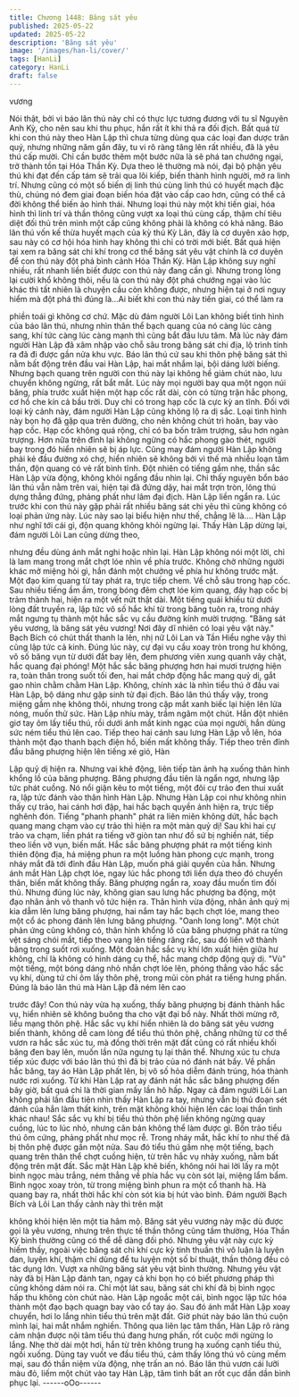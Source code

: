 ```yaml
---
title: Chương 1448: Băng sát yêu
published: 2025-05-22
updated: 2025-05-22
description: 'Băng sát yêu'
image: '/images/han-li/cover/'
tags: [HanLi]
category: HanLi
draft: false
---
```


vương

Nói thật, bởi vì báo lân thú này chỉ có thực lực tương đương với
tu sĩ Nguyên Anh Kỳ, cho nên sau khi thu phục, hắn rất ít khi thả
ra đối địch. Bất quá từ khi con thú này theo Hàn Lập thì chưa
từng dùng qua các loại đan dược trân quý, nhưng những năm
gần đây, tu vi rõ ràng tăng lên rất nhiều, đã là yêu thú cấp mười.
Chỉ cần bước thêm một bước nữa là sẽ phá tan chướng ngại, trở
thành tồn tại Hóa Thần Kỳ.
Dựa theo lẽ thường mà nói, đại bộ phận yêu thú khi đạt đến cấp
tám sẽ trải qua lôi kiếp, biến thành hình người, mở ra linh trí.
Nhưng cũng có một số biến dị linh thú cùng linh thú có huyết
mạch đặc thù, chúng nó đem giai đoạn biến hóa đặt vào cấp cao
hơn, cũng có thể cả đời không thể biến ảo hình thái. Nhưng loại
thú này một khi tiến giai, hóa hình thì linh trí và thần thông cũng
vượt xa loại thú cùng cấp, thậm chí tiêu diệt đối thủ trên mình một
cấp cũng không phải là không có khả năng.
Báo lân thú vốn kế thừa huyết mạch của kỳ thú Kỳ Lân, đây là cơ
duyên xảo hợp, sau này có cơ hội hóa hình hay không thì chỉ có
trời mới biết.
Bất quá hiện tại xem ra băng sát chi khí trong cơ thể băng sát yêu
vật chính là cơ duyên để con thú này đột phá bình cảnh Hóa Thần
Kỳ.
Hàn Lập không suy nghĩ nhiều, rất nhanh liền biết được con thú
này đang cần gì. Nhưng trong lòng lại cười khổ không thôi, nếu là
con thú này đột phá chướng ngại vào lúc khác thì tất nhiên là
chuyện cầu còn không được, nhưng hiện tại ở nơi nguy hiểm mà
đột phá thì đúng là…Ai biết khi con thú này tiến giai, có thể làm ra

phiền toái gì không cơ chứ.
Mặc dù đám người Lôi Lan không biết tình hình của báo lân thú,
nhưng nhìn thân thể bạch quang của nó càng lúc càng sang, khí
tức càng lúc càng mạnh thì cũng bắt đầu lưu tâm. Mà lúc này
đám người Hàn Lập đã xâm nhập vào chỗ sâu trong băng sát chi
địa, lộ trình tính ra đã đi được gần nửa khu vực.
Báo lân thú cứ sau khi thôn phệ băng sát thì nằm bất động trên
đầu vai Hàn Lập, hai mắt nhắm lại, bội dáng lười biếng. Nhưng
bạch quang trên người con thú này lại không hề giảm chút nào,
lưu chuyển không ngừng, rất bắt mắt.
Lúc này mọi người bay qua một ngọn núi băng, phía trước xuất
hiện một hạp cốc rất dài, còn có từng trận hắc phong, cơ hồ che
kín cả bầu trời. Duy chỉ có trong hạp cốc là cực kỳ an tĩnh. Đối với
loại kỳ cảnh này, đám người Hàn Lập cũng không lộ ra dị sắc.
Loại tình hình này bọn họ đã gặp qua trên đường, cho nên không
chút trì hoãn, bay vào hạp cốc.
Hạp cốc không quá rộng, chỉ có ba bốn trăm trượng, sâu hơn
ngàn trượng. Hơn nữa trên đỉnh lại không ngừng có hắc phong
gào thét, người bay trong đó hiển nhiên sẽ bị áp lực.
Cũng may đám người Hàn Lập không phải kẻ đầu đường xó chợ,
hiển nhiên sẽ không bởi vì thế mà nhiễu loạn tâm thần, độn
quang có vẻ rất bình tĩnh. Đột nhiên có tiếng gầm nhẹ, thần sắc
Hàn Lập vừa động, không khỏi ngẩng đầu nhìn lại.
Chỉ thấy nguyên bổn báo lân thú vẫn nằm trên vai, hiện tại đã
đứng dậy, hai mắt trợn tròn, lông thú dựng thẳng đứng, phảng
phất như lâm đại địch. Hàn Lập liền ngẩn ra.
Lúc trước khi con thú này gặp phải rất nhiều băng sát chi yêu thì
cũng không có loại phản ứng này. Lúc này sao lại biểu hiện như
thế, chẳng lẽ là…. Hàn Lập như nghĩ tới cái gì, độn quang không
khỏi ngừng lại.
Thấy Hàn Lập dừng lại, đám người Lôi Lan cũng dừng theo,

nhưng đều dùng ánh mắt nghi hoặc nhìn lại. Hàn Lập không nói
một lời, chỉ là lam mang trong mắt chợt lóe nhìn về phía trước.
Không chờ những người khác mở miệng hỏi gì, hắn đánh một
chưởng về phía hư không trước mặt.
Một đạo kim quang từ tay phát ra, trực tiếp chem. Về chỗ sâu
trong hạp cốc.
Sau nhiều tiếng ầm ầm, trong bóng đêm chợt lóe kim quang, đáy
hạp cốc bị trảm thành hai, hiện ra một vết nứt thật dài.
Một tiếng quái khiếu từ dưới lòng đất truyền ra, lập tức vô số hắc
khí từ trong băng tuôn ra, trong nháy mắt ngưng tụ thành một hắc
sắc vụ cầu đường kính mười trượng. "Băng sát yêu vương, là
băng sát yêu vương! Nơi đây dĩ nhiên có loại yêu vật này." Bạch
Bích có chút thất thanh la lên, nhị nữ Lôi Lan và Tần Hiểu nghe
vậy thì cũng lập tức cả kinh.
Đúng lúc này, cự đại vụ cầu xoay tròn trong hư không, vô số băng
vụn từ dưới đất bay lên, đem phương viên xung quanh vây chặt,
hắc quang đại phóng!
Một hắc sắc băng phượng hơn hai mươi trượng hiện ra, toàn
thân trong suốt tối đen, hai mắt chớp động hắc mang quỷ dị, gắt
gao nhìn chằm chằm Hàn Lập.
Không, chính xác là nhìn tiểu thú ở đầu vai Hàn Lập, bộ dáng như
gặp sinh tử đại địch.
Báo lân thú thấy vậy, trong miệng gầm nhẹ không thôi, nhưng
trong cặp mắt xanh biếc lại hiện lên lửa nóng, muốn thử sức. Hàn
Lập nhíu mày, trầm ngâm một chút.
Hắn đột nhiên giơ tay ôm lấy tiểu thú, rồi dưới ánh mắt kinh ngạc
của mọi người, hắn dùng sức ném tiểu thú lên cao.
Tiếp theo hai cánh sau lưng Hàn Lập vỗ lên, hóa thành một đạo
thanh bạch điện hồ, biến mất không thấy.
Tiếp theo trên đỉnh đầu băng phượng hiện lên tiếng xé gió, Hàn

Lập quỷ dị hiện ra. Nhưng vai khẽ động, liên tiếp tàn ảnh hạ
xuống thân hình khổng lồ của băng phượng. Băng phượng đầu
tiên là ngẩn ngơ, nhưng lập tức phát cuồng.
Nó nổi giận kêu to một tiếng, một đôi cự trảo đen thui xuất ra, lập
tức đánh vào thân hình Hàn Lập.
Nhưng Hàn Lập coi như không nhìn thấy cự trảo, hai cánh hơi
đập, hai hắc bạch quyền ảnh hiện ra, trực tiếp nghênh đón. Tiếng
"phanh phanh" phát ra liên miên không dứt, hắc bạch quang
mang chạm vào cự trảo thì hiện ra một màn quỷ dị!
Sau khi hai cự trảo va chạm, liền phát ra tiếng vỡ giòn tan như đồ
sứ bị nghiền nát, tiếp theo liền vỡ vụn, biến mất.
Hắc sắc băng phượng phát ra một tiếng kinh thiên động địa, há
miệng phun ra một luồng hàn phong cực mạnh, trong nháy mắt
đã tới đỉnh đầu Hàn Lập, muốn phá giải quyền của hắn.
Nhưng ánh mắt Hàn Lập chợt lóe, ngay lúc hắc phong tới liền
dựa theo đó chuyển thân, biến mất không thấy.
Băng phượng ngẩn ra, xoay đầu muốn tìm đối thủ.
Nhưng đúng lúc này, không gian sau lưng hắc phượng ba động,
một đạo nhân ảnh vô thanh vô tức hiện ra.
Thân hình vừa động, nhân ảnh quỷ mị kia dẫm lên lưng băng
phượng, hai nắm tay hắc bạch chợt lóe, mang theo một cổ ác
phong đánh lên lưng băng phượng. "Oanh long long".
Một chút phản ứng cũng không có, thân hình khổng lồ của băng
phượng phát ra từng vệt sáng chói mắt, tiếp theo vang lên tiếng
răng rắc, sau đó liền vỡ thành băng trong suốt rơi xuống.
Một đoàn hắc sắc vụ khí lớn xuất hiện giữa hư không, chỉ là
không có hình dáng cụ thể, hắc mang chớp động quỷ dị. "Vù" một
tiếng, một bóng dáng nhỏ nhắn chợt lóe lên, phóng thẳng vào hắc
sắc vụ khí, dùng tứ chi ôm lấy thôn phệ, trong mũi còn phát ra
tiếng hưng phấn. Đúng là báo lân thú mà Hàn Lập đã ném lên cao

trước đây!
Con thú này vừa hạ xuống, thấy băng phượng bị đánh thành hắc
vụ, hiển nhiên sẽ không buông tha cho vật đại bổ này. Nhất thời
mừng rỡ, liều mạng thôn phệ.
Hắc sắc vụ khí hiển nhiên là do băng sát yêu vương biến thành,
không dễ cam lòng để tiểu thú thôn phệ, chẳng những từ cơ thể
vươn ra hắc sắc xúc tu, mà đồng thời trên mặt đất cũng có rất
nhiều khối băng đen bay lên, muốn lần nữa ngưng tụ lại thân thể.
Nhưng xúc tu chưa tiếp xúc được với báo lân thú thì đã bị trảo
của nó đánh nát bấy.
Về phần hắc băng, tay áo Hàn Lập phất lên, bị vô số hỏa diễm
đánh trúng, hóa thành nước rơi xuống. Từ khi Hàn Lập rat ay
đánh nát hắc sắc băng phượng đến bây giờ, bất quá chỉ là thời
gian mấy lần hô hấp.
Ngay cả đám người Lôi Lan không phải lần đầu tiên nhìn thấy
Hàn Lập ra tay, nhưng vẫn bị thủ đoạn sét đánh của hắn làm thất
kinh, trên mặt không khỏi hiện lên các loại thần tình khác nhau!
Sắc sắc vụ khí bị tiểu thú thôn phệ liền không ngừng quay cuồng,
lúc to lúc nhỏ, nhưng căn bản không thể làm được gì. Bốn trảo
tiểu thú ôm cứng, phảng phất như mọc rễ. Trong nháy mắt, hắc
khí to như thế đã bị thôn phệ được gần một nửa.
Sau đó tiểu thú gầm nhẹ một tiếng, bạch quang trên thân thể chợt
cuồng hiện, từ trên hắc vụ nhảy xuống, nằm bất động trên mặt
đất.
Sắc mặt Hàn Lập khẽ biến, không nói hai lời lấy ra một bình ngọc
màu trắng, ném thẳng về phía hắc vụ còn sót lại, miệng lẩm bẩm.
Bình ngọc xoay tròn, từ trong miệng bình phun ra một cổ thanh
hà.
Hà quang bay ra, nhất thời hắc khí còn sót kia bị hút vào bình.
Đám người Bạch Bích và Lôi Lan thấy cảnh này thì trên mặt

không khỏi hiện lên một tia hâm mộ.
Băng sát yêu vương này mặc dù được gọi là yêu vương, nhưng
trên thực tế thần thông cũng tầm thường, Hóa Thần Kỳ bình
thường cũng có thể dễ dàng đối phó. Nhưng yêu vật này cực kỳ
hiếm thấy, ngoài việc băng sát chi khí cực kỳ tinh thuần thì vô
luận là luyện đan, luyện khí, thậm chí dùng để tu luyện một số bí
thuật, thần thông đều có tác dụng lớn. Vượt xa những băng sát
yêu vật bình thường.
Nhưng yêu vật này đã bị Hàn Lập đánh tan, ngay cả khi bọn họ
có biết phương pháp thì cũng không dám nói ra. Chỉ một lát sau,
băng sát chi khí đã bị bình ngọc hấp thu không còn chút nào. Hàn
Lập ngoắc một cái, bình ngọc lập tức hóa thành một đạo bạch
quagn bay vào cổ tay áo. Sau đó ánh mắt Hàn Lập xoay chuyển,
hơi lo lắng nhìn tiểu thú trên mặt đất. Giờ phút này báo lân thú
cuộn mình lại, hai mắt nhắm nghiền. Thông qua liên lạc tâm thần,
Hàn Lập rõ ràng cảm nhận được nội tâm tiểu thú đang hưng
phấn, rốt cuộc mới ngừng lo lắng.
Nhẹ thờ dài một hơi, hắn từ trên không trung hạ xuống cạnh tiểu
thú, ngồi xuống.
Dùng tay vuốt ve đầu tiểu thú, cảm thấy lông thú vô cùng mềm
mại, sau đó thần niệm vừa động, nhẹ trấn an nó.
Báo lân thú vươn cái lưỡi màu đỏ, liếm một chút vào tay Hàn Lập,
tâm tình bất an rốt cục dần dần bình phục lại.
------oOo------
